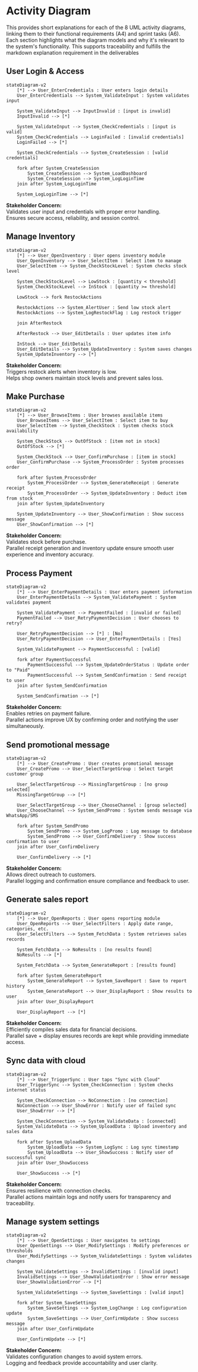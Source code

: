 # Activity Diagram
This provides short explanations for each of the 8 UML activity diagrams, linking them to their functional requirements (A4) and sprint tasks (A6). Each section highlights what the diagram models and why it's relevant to the system's functionality. This supports traceability and fulfills the markdown explanation requirement in the deliverables

## User Login & Access
```mermaid
stateDiagram-v2
    [*] --> User_EnterCredentials : User enters login details
    User_EnterCredentials --> System_ValidateInput : System validates input

    System_ValidateInput --> InputInvalid : [input is invalid]
    InputInvalid --> [*]

    System_ValidateInput --> System_CheckCredentials : [input is valid]
    System_CheckCredentials --> LoginFailed : [invalid credentials]
    LoginFailed --> [*]

    System_CheckCredentials --> System_CreateSession : [valid credentials]

    fork after System_CreateSession
        System_CreateSession --> System_LoadDashboard
        System_CreateSession --> System_LogLoginTime
    join after System_LogLoginTime

    System_LogLoginTime --> [*]
```
**Stakeholder Concern:**  
Validates user input and credentials with proper error handling.  
Ensures secure access, reliability, and session control.
## Manage Inventory
```mermaid
stateDiagram-v2
    [*] --> User_OpenInventory : User opens inventory module
    User_OpenInventory --> User_SelectItem : Select item to manage
    User_SelectItem --> System_CheckStockLevel : System checks stock level

    System_CheckStockLevel --> LowStock : [quantity < threshold]
    System_CheckStockLevel --> InStock : [quantity >= threshold]

    LowStock --> fork RestockActions

    RestockActions --> System_AlertUser : Send low stock alert
    RestockActions --> System_LogRestockFlag : Log restock trigger

    join AfterRestock

    AfterRestock --> User_EditDetails : User updates item info

    InStock --> User_EditDetails
    User_EditDetails --> System_UpdateInventory : System saves changes
    System_UpdateInventory --> [*]
```
**Stakeholder Concern:**  
Triggers restock alerts when inventory is low.  
Helps shop owners maintain stock levels and prevent sales loss.

## Make Purchase
```mermaid
stateDiagram-v2
    [*] --> User_BrowseItems : User browses available items
    User_BrowseItems --> User_SelectItem : Select item to buy
    User_SelectItem --> System_CheckStock : System checks stock availability

    System_CheckStock --> OutOfStock : [item not in stock]
    OutOfStock --> [*]

    System_CheckStock --> User_ConfirmPurchase : [item in stock]
    User_ConfirmPurchase --> System_ProcessOrder : System processes order

    fork after System_ProcessOrder
        System_ProcessOrder --> System_GenerateReceipt : Generate receipt
        System_ProcessOrder --> System_UpdateInventory : Deduct item from stock
    join after System_UpdateInventory

    System_UpdateInventory --> User_ShowConfirmation : Show success message
    User_ShowConfirmation --> [*]
```
**Stakeholder Concern:**  
Validates stock before purchase.  
Parallel receipt generation and inventory update ensure smooth user experience and inventory accuracy.

## Process Payment
```mermaid
stateDiagram-v2
    [*] --> User_EnterPaymentDetails : User enters payment information
    User_EnterPaymentDetails --> System_ValidatePayment : System validates payment

    System_ValidatePayment --> PaymentFailed : [invalid or failed]
    PaymentFailed --> User_RetryPaymentDecision : User chooses to retry?

    User_RetryPaymentDecision --> [*] : [No]
    User_RetryPaymentDecision --> User_EnterPaymentDetails : [Yes]

    System_ValidatePayment --> PaymentSuccessful : [valid]

    fork after PaymentSuccessful
        PaymentSuccessful --> System_UpdateOrderStatus : Update order to "Paid"
        PaymentSuccessful --> System_SendConfirmation : Send receipt to user
    join after System_SendConfirmation

    System_SendConfirmation --> [*]
```
**Stakeholder Concern:**  
Enables retries on payment failure.  
Parallel actions improve UX by confirming order and notifying the user simultaneously.

## Send promotional message
```mermaid
stateDiagram-v2
    [*] --> User_CreatePromo : User creates promotional message
    User_CreatePromo --> User_SelectTargetGroup : Select target customer group

    User_SelectTargetGroup --> MissingTargetGroup : [no group selected]
    MissingTargetGroup --> [*]

    User_SelectTargetGroup --> User_ChooseChannel : [group selected]
    User_ChooseChannel --> System_SendPromo : System sends message via WhatsApp/SMS

    fork after System_SendPromo
        System_SendPromo --> System_LogPromo : Log message to database
        System_SendPromo --> User_ConfirmDelivery : Show success confirmation to user
    join after User_ConfirmDelivery

    User_ConfirmDelivery --> [*]
```
**Stakeholder Concern:**  
Allows direct outreach to customers.  
Parallel logging and confirmation ensure compliance and feedback to user.

## Generate sales report
```mermaid
stateDiagram-v2
    [*] --> User_OpenReports : User opens reporting module
    User_OpenReports --> User_SelectFilters : Apply date range, categories, etc.
    User_SelectFilters --> System_FetchData : System retrieves sales records

    System_FetchData --> NoResults : [no results found]
    NoResults --> [*]

    System_FetchData --> System_GenerateReport : [results found]

    fork after System_GenerateReport
        System_GenerateReport --> System_SaveReport : Save to report history
        System_GenerateReport --> User_DisplayReport : Show results to user
    join after User_DisplayReport

    User_DisplayReport --> [*]
```
**Stakeholder Concern:**  
Efficiently compiles sales data for financial decisions.  
Parallel save + display ensures records are kept while providing immediate access.

## Sync data with cloud
```mermaid
stateDiagram-v2
    [*] --> User_TriggerSync : User taps "Sync with Cloud"
    User_TriggerSync --> System_CheckConnection : System checks internet status

    System_CheckConnection --> NoConnection : [no connection]
    NoConnection --> User_ShowError : Notify user of failed sync
    User_ShowError --> [*]

    System_CheckConnection --> System_ValidateData : [connected]
    System_ValidateData --> System_UploadData : Upload inventory and sales data

    fork after System_UploadData
        System_UploadData --> System_LogSync : Log sync timestamp
        System_UploadData --> User_ShowSuccess : Notify user of successful sync
    join after User_ShowSuccess

    User_ShowSuccess --> [*]
```
**Stakeholder Concern:**  
Ensures resilience with connection checks.  
Parallel actions maintain logs and notify users for transparency and traceability.

## Manage system settings
```mermaid
stateDiagram-v2
    [*] --> User_OpenSettings : User navigates to settings
    User_OpenSettings --> User_ModifySettings : Modify preferences or thresholds
    User_ModifySettings --> System_ValidateSettings : System validates changes

    System_ValidateSettings --> InvalidSettings : [invalid input]
    InvalidSettings --> User_ShowValidationError : Show error message
    User_ShowValidationError --> [*]

    System_ValidateSettings --> System_SaveSettings : [valid input]

    fork after System_SaveSettings
        System_SaveSettings --> System_LogChange : Log configuration update
        System_SaveSettings --> User_ConfirmUpdate : Show success message
    join after User_ConfirmUpdate

    User_ConfirmUpdate --> [*]
```
**Stakeholder Concern:**  
Validates configuration changes to avoid system errors.  
Logging and feedback provide accountability and user clarity.

